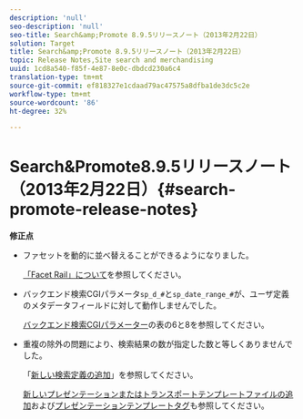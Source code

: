 ```yaml
---
description: 'null'
seo-description: 'null'
seo-title: Search&amp;Promote 8.9.5リリースノート（2013年2月22日）
solution: Target
title: Search&amp;Promote 8.9.5リリースノート（2013年2月22日）
topic: Release Notes,Site search and merchandising
uuid: 1cd8a540-f85f-4e87-8e0c-dbdcd230a6c4
translation-type: tm+mt
source-git-commit: ef818327e1cdaad79ac47575a8dfba1de3dc5c2e
workflow-type: tm+mt
source-wordcount: '86'
ht-degree: 32%

---
```



# Search&amp;Promote8.9.5リリースノート（2013年2月22日）{#search-promote-release-notes}

**修正点**

* ファセットを動的に並べ替えることができるようになりました。

   [「Facet Rail」について](../c-about-design-menu/c-about-facet-rails.md#concept_1FDC8BCDFFC84A0889DA670F63D5F6DB)を参照してください。

* バックエンド検索CGIパラメータ`sp_d_#`と`sp_date_range_#`が、ユーザ定義のメタデータフィールドに対して動作しませんでした。

   [バックエンド検索CGIパラメーター](../c-appendices/c-cgiparameters.md#reference_582E85C3886740C98FE88CA9DF7918E8)の表の6と8を参照してください。

* 重複の除外の問題により、検索結果の数が指定した数と等しくありませんでした。

   「[新しい検索定義の追加](../c-about-settings-menu/c-about-searching-menu.md#task_98D3A168AB5D4F30A1ADB6E0D48AB648)」を参照してください。

   [新しいプレゼンテーションまたはトランスポートテンプレートファイルの追加](../c-about-design-menu/c-about-templates.md#task_73199757B6E748CAA604902FF913F012)および[プレゼンテーションテンプレートタグ](../c-appendices/c-templates.md#reference_F1BBF616BCEC4AD7B2548ECD3CA74C64)も参照してください。

